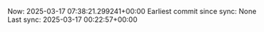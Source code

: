 Now: 2025-03-17 07:38:21.299241+00:00 Earliest commit since sync: None Last sync: 2025-03-17 00:22:57+00:00
